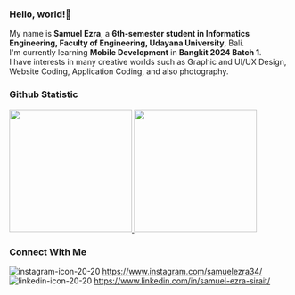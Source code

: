 ### Hello, world!👋

My name is **Samuel Ezra**, a **6th-semester student in Informatics Engineering, Faculty of Engineering, Udayana University**, Bali. <br>
I'm currently learning **Mobile Development** in **Bangkit 2024 Batch 1**. <br>
I have interests in many creative worlds such as Graphic and UI/UX Design, Website Coding, Application Coding, and also photography.

### Github Statistic
<p align="left">
<a href="https://github.com/samuelezranas">
  <img height="220em" src="https://github-readme-stats-eight-theta.vercel.app/api?username=samuelezranas&show_icons=true&theme=algolia&include_all_commits=true&count_private=true"/>
  <img height="220em" src="https://github-readme-stats-eight-theta.vercel.app/api/top-langs/?username=samuelezranas&layout=compact&layout=compact&theme=algolia"/>
</a>
</p>

### Connect With Me
![instagram-icon-20-20](https://github.com/samuelezranas/samuelezranas/assets/92965914/e0173dd0-a205-4841-b96a-5351383a423c) https://www.instagram.com/samuelezra34/ <br>
![linkedin-icon-20-20](https://github.com/samuelezranas/samuelezranas/assets/92965914/74546f09-9189-431e-b69c-6ea7ec379ad8) https://www.linkedin.com/in/samuel-ezra-sirait/


<!--
**samuelezranas/samuelezranas** is a ✨ _special_ ✨ repository because its `README.md` (this file) appears on your GitHub profile.

Here are some ideas to get you started:

- 🔭 I’m currently working on ...
- 🌱 I’m currently learning ...
- 👯 I’m looking to collaborate on ...
- 🤔 I’m looking for help with ...
- 💬 Ask me about ...
- 📫 How to reach me: ...
- 😄 Pronouns: ...
- ⚡ Fun fact: ...
-->
